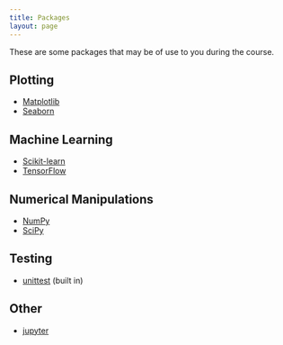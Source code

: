 ```yaml
---
title: Packages
layout: page
---
```


These are some packages that may be of use to you during the course.

## Plotting

- [Matplotlib](https://matplotlib.org)
- [Seaborn](https://seaborn.pydata.org)

## Machine Learning

- [Scikit-learn](http://scikit-learn.org/stable/)
- [TensorFlow](https://www.tensorflow.org)

## Numerical Manipulations

- [NumPy](http://www.numpy.org)
- [SciPy](https://www.scipy.org)

## Testing

- [unittest](https://docs.python.org/3/library/unittest.html#) (built in)

## Other

- [jupyter](http://jupyter.org)
